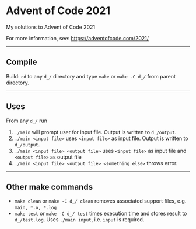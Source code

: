 # Advent of Code 2021

My solutions to Advent of Code 2021

For more information, see: https://adventofcode.com/2021/

---

## Compile

Build: `cd` to any `d_/` directory and type `make` or `make -C d_/` from parent directory.

---

## Uses

From any `d_/` run
1. `./main` will prompt user for input file. Output is written to `d_/output`.
2. `./main <input file>` uses `<input file>` as input file. Output is written to `d_/output`.
3. `./main <input file> <output file>` uses `<input file>` as input file and `<output file>` as output file
4. `./main <input file> <output file> <something else>` throws error.

--- 
## Other make commands

* `make clean` or `make -C d_/ clean` removes associated support files, e.g. `main, *.o, *.log`
* `make test` or `make -C d_/ test` times execution time and stores result to `d_/test.log`. Uses `./main input`, i.e. `input` is required. 